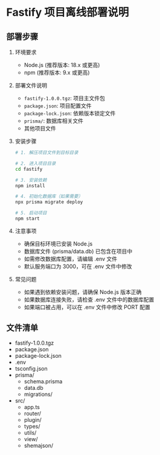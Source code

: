 # Fastify 项目离线部署说明

## 部署步骤

1. 环境要求
   - Node.js (推荐版本: 18.x 或更高)
   - npm (推荐版本: 9.x 或更高)

2. 部署文件说明
   - `fastify-1.0.0.tgz`: 项目主文件包
   - `package.json`: 项目配置文件
   - `package-lock.json`: 依赖版本锁定文件
   - `prisma/`: 数据库相关文件
   - 其他项目文件

3. 安装步骤
   ```bash
   # 1. 解压项目文件到目标目录
   
   # 2. 进入项目目录
   cd fastify
   
   # 3. 安装依赖
   npm install
   
   # 4. 初始化数据库（如果需要）
   npx prisma migrate deploy
   
   # 5. 启动项目
   npm start
   ```

4. 注意事项
   - 确保目标环境已安装 Node.js
   - 数据库文件 (prisma/data.db) 已包含在项目中
   - 如需修改数据库配置，请编辑 .env 文件
   - 默认服务端口为 3000，可在 .env 文件中修改

5. 常见问题
   - 如果遇到依赖安装问题，请确保 Node.js 版本正确
   - 如果数据库连接失败，请检查 .env 文件中的数据库配置
   - 如果端口被占用，可以在 .env 文件中修改 PORT 配置

## 文件清单
- fastify-1.0.0.tgz
- package.json
- package-lock.json
- .env
- tsconfig.json
- prisma/
  - schema.prisma
  - data.db
  - migrations/
- src/
  - app.ts
  - router/
  - plugin/
  - types/
  - utils/
  - view/
  - shemajson/ 